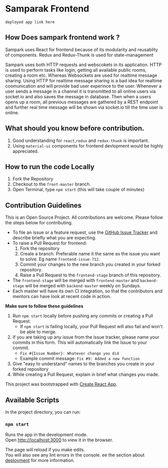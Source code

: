 # Samparak Frontend
`deployed app link here`

## How Does sampark frontend work ?
Sampark uses React for frontend because of its modularity and reusablity of components. Redux and Redux-Thunk is used for state-management 

Sampark uses both HTTP requests and webscokets in its application.  HTTP is used to perform tasks like login, getting all available public rooms, creating a room etc. Whereas Websockets are used for realtime message sharing. Using HTTP for realtime message sharing is a bad idea for realtime coomunication and will provide bad user experince to the user. Whenever a user sends a message in a channel it is transmitted to all online users via socket.io and also saves the message in database. Then when a users opens up a room, all previous messages are gathered  by a REST endpoint and further real time message will be shown via socket.io till the time user is online.

## What should you know before contribution.
1) Good understanding for `react`,`redux` and `redux-thunk` is important.
2) Using `material-ui` components for frontend devlopment would be highly appreciated.

## How to run the code Locally
1) Fork the Repository
2) Checkout to the `front-master` branch.
3) Open Terminal,  type `npm start` (this will take couple of minutes)

## Contribution Guidelines

This is an Open Source Project. All contributions are welcome. Please follow the steps below for contributing.

- To file an issue or a feature request, use the [GitHub Issue Tracker](https://github.com/The-Robotics-Forum/samparak/issues) and describe briefly what you are expecting.
- To raise a Pull Request for frontend:
    1. Fork the repository
    2. Create a branch. Preferable name it the same as the issue you want to solve. Eg name `frontend-issue-712`.
    3. Commit your changes to the new branch you created in your forked repository.
    4. Raise a Pull Request to the `frontend-stage` branch of this repository.
- The `frontend-stage` will be merged with `frontend-master` and `backend-stage` will be merged with `backend-master` weekly on Sundays.
- Each master will have its own CI integration, so that the contributors and mentors can have look at recent code in action.

**Make sure to follow these guidelines**
1. Run `npm start` locally before pushing any commits or creating a Pull Request.
    - If `npm start` is failing locally, your Pull Request will also fail and won't be able to merge.
2. If you are taking up any issue from the issue tracker, please name your commits in this form. This will automatically link the Issue to your commit.
    - `Fix #{Issue Number}: Whatever change you did`
    - Example commit message: `Fix #9: Added a new function`
3. Give "easy to understand" names to the branches you create in your forked repository
4. While creating a Pull Request, explain in brief what changes you made.

This project was bootstrapped with [Create React App](https://github.com/facebook/create-react-app).

## Available Scripts

In the project directory, you can run:

### `npm start`

Runs the app in the development mode.<br />
Open [http://localhost:3000](http://localhost:3000) to view it in the browser.

The page will reload if you make edits.<br />
You will also see any lint errors in the console.
ee the section about [deployment](https://facebook.github.io/create-react-app/docs/deployment) for more information.
